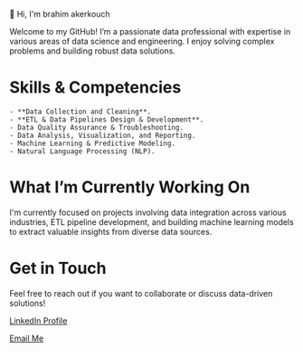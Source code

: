 👋 Hi, I'm brahim akerkouch

Welcome to my GitHub! I’m a passionate data professional with expertise in various areas of data science and engineering. I enjoy solving complex problems and building robust data solutions.

# Skills & Competencies

    - **Data Collection and Cleaning**.
    - **ETL & Data Pipelines Design & Development**.
    - Data Quality Assurance & Troubleshooting.
    - Data Analysis, Visualization, and Reporting.
    - Machine Learning & Predictive Modeling.
    - Natural Language Processing (NLP).

# What I’m Currently Working On

I'm currently focused on projects involving data integration across various industries, ETL pipeline development, and building machine learning models to extract valuable insights from diverse data sources.

# Get in Touch

Feel free to reach out if you want to collaborate or discuss data-driven solutions!

[LinkedIn Profile](https://www.linkedin.com/in/brahimakerkouch/)

[Email Me](mailto:ibrahimakerkouch@gmail.com)
